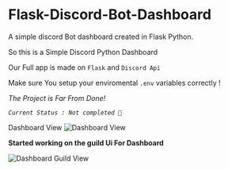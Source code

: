 # Flask-Discord-Bot-Dashboard
A simple discord Bot dashboard created in Flask Python.

So this is a Simple Discord Python Dashboard

Our Full app is made on `Flask` and `Discord Api`

Make sure You setup your enviromental `.env` variables correctly !

_The Project is Far From Done!_

_`Current Status : Not completed 🔴`_

Dashboard View
![Dashboard View](https://cdn.discordapp.com/attachments/885938706568077323/935181350418415626/unknown.png)

**Started working on the guild Ui For Dashboard**

![Dashboard Guild View](https://cdn.discordapp.com/attachments/785743227625406464/935591088914309141/unknown.png)
